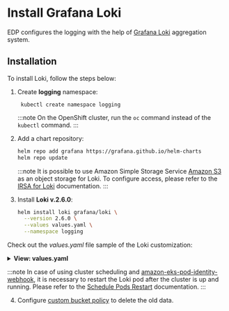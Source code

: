 # Install Grafana Loki

EDP configures the logging with the help of [Grafana Loki](https://grafana.com/oss/loki/) aggregation system.

## Installation

To install Loki, follow the steps below:

1. Create **logging** namespace:

        kubectl create namespace logging

    :::note
      On the OpenShift cluster, run the `oc` command instead of the `kubectl` command.
    :::

2. Add a chart repository:

    ```bash
    helm repo add grafana https://grafana.github.io/helm-charts
    helm repo update
    ```

    :::note
      It is possible to use Amazon Simple Storage Service [Amazon S3](https://aws.amazon.com/s3/) as an object storage for Loki.
      To configure access, please refer to the [IRSA for Loki](./loki-irsa.md) documentation.
    :::

3. Install **Loki v.2.6.0**:

    ```bash
    helm install loki grafana/loki \
      --version 2.6.0 \
      --values values.yaml \
      --namespace logging
    ```
  Check out the *values.yaml* file sample of the Loki customization:


   <details>
   <summary><b>View: values.yaml</b></summary>

```yaml
image:
  repository: grafana/loki
  tag: 2.3.0
config:
  auth_enabled: false
  schema_config:
    configs:
    - from: 2021-06-01
      store: boltdb-shipper
      object_store: s3
      schema: v11
      index:
        prefix: loki_index_
        period: 24h
  storage_config:
    aws:
      s3: s3://<AWS_REGION>/loki-<CLUSTER_NAME>
    boltdb_shipper:
      active_index_directory: /data/loki/index
      cache_location: /data/loki/boltdb-cache
      shared_store: s3
  chunk_store_config:
    max_look_back_period: 24h
resources:
  limits:
    memory: "128Mi"
  requests:
    cpu: "50m"
    memory: "128Mi"
serviceAccount:
  create: true
  name: edp-loki
  annotations:
    eks.amazonaws.com/role-arn: "arn:aws:iam::<AWS_ACCOUNT_ID>:role/AWSIRSA‹CLUSTER_NAME›‹LOKI_NAMESPACE›Loki
persistence:
  enabled: false
```

  </details>

  :::note
    In case of using cluster scheduling and [amazon-eks-pod-identity-webhook](https://github.com/aws/amazon-eks-pod-identity-webhook#amazon-eks-pod-identity-webhook), it is necessary to restart the Loki pod after the cluster is up and running.
    Please refer to the [Schedule Pods Restart](schedule-pods-restart.md) documentation.
  :::

4. Configure [custom bucket policy](https://docs.aws.amazon.com/AmazonS3/latest/userguide/object-lifecycle-mgmt.html) to delete the old data.
